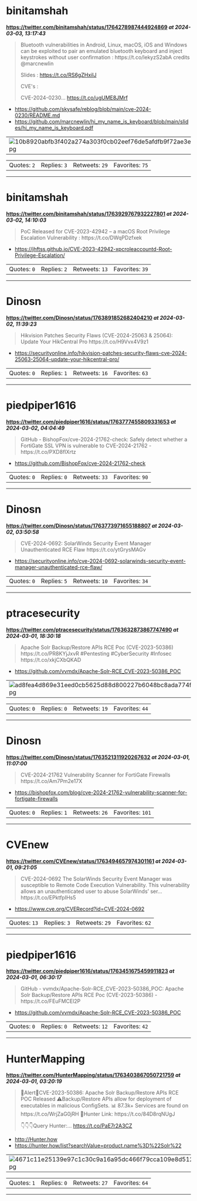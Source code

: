 # binitamshah
**https://twitter.com/binitamshah/status/1764278987444924869 _at 2024-03-03, 13:17:43_**
<blockquote>
Bluetooth vulnerabilities in Android, Linux, macOS, iOS and Windows can be exploited to pair an emulated bluetooth keyboard and inject keystrokes without user confirmation : https://t.co/lekyzS2abA  credits @marcnewlin 

Slides : https://t.co/RS6gZHxiIJ 

CVE's : 

CVE-2024-0230… https://t.co/ugUME8JMrf
</blockquote>

* https://github.com/skysafe/reblog/blob/main/cve-2024-0230/README.md
* https://github.com/marcnewlin/hi_my_name_is_keyboard/blob/main/slides/hi_my_name_is_keyboard.pdf

<table><tr>
<td><img src="pictures/10b8920abfb3f402a274a303f0cb02eef76de5afdfb9f72ae3ed5028c0dbf738.jpg" alt="10b8920abfb3f402a274a303f0cb02eef76de5afdfb9f72ae3ed5028c0dbf738.jpg"></td>
</table></tr>
<table><tr>
<td>Quotes: <code>2</code></td>
<td>Replies: <code>3</code></td>
<td>Retweets: <code>29</code></td>
<td>Favorites: <code>75</code></td>
</tr></table>

---

# binitamshah
**https://twitter.com/binitamshah/status/1763929767932227801 _at 2024-03-02, 14:10:03_**
<blockquote>
PoC Released for CVE-2023-42942 – a macOS Root Privilege Escalation Vulnerability : https://t.co/DWqPDzfxek
</blockquote>

* https://jhftss.github.io/CVE-2023-42942-xpcroleaccountd-Root-Privilege-Escalation/

<table><tr>
<td>Quotes: <code>0</code></td>
<td>Replies: <code>2</code></td>
<td>Retweets: <code>13</code></td>
<td>Favorites: <code>39</code></td>
</tr></table>

---

# Dinosn
**https://twitter.com/Dinosn/status/1763891852682404210 _at 2024-03-02, 11:39:23_**
<blockquote>
Hikvision Patches Security Flaws (CVE-2024-25063 &amp; 25064): Update Your HikCentral Pro https://t.co/H9Vvx4V9z1
</blockquote>

* https://securityonline.info/hikvision-patches-security-flaws-cve-2024-25063-25064-update-your-hikcentral-pro/

<table><tr>
<td>Quotes: <code>0</code></td>
<td>Replies: <code>1</code></td>
<td>Retweets: <code>16</code></td>
<td>Favorites: <code>63</code></td>
</tr></table>

---

# piedpiper1616
**https://twitter.com/piedpiper1616/status/1763777455809331653 _at 2024-03-02, 04:04:49_**
<blockquote>
GitHub - BishopFox/cve-2024-21762-check: Safely detect whether a FortiGate SSL VPN is vulnerable to CVE-2024-21762 - https://t.co/PXD8flXrtz
</blockquote>

* https://github.com/BishopFox/cve-2024-21762-check

<table><tr>
<td>Quotes: <code>0</code></td>
<td>Replies: <code>0</code></td>
<td>Retweets: <code>33</code></td>
<td>Favorites: <code>90</code></td>
</tr></table>

---

# Dinosn
**https://twitter.com/Dinosn/status/1763773971655188807 _at 2024-03-02, 03:50:58_**
<blockquote>
CVE-2024-0692: SolarWinds Security Event Manager Unauthenticated RCE Flaw https://t.co/ytGrysMAGv
</blockquote>

* https://securityonline.info/cve-2024-0692-solarwinds-security-event-manager-unauthenticated-rce-flaw/

<table><tr>
<td>Quotes: <code>0</code></td>
<td>Replies: <code>5</code></td>
<td>Retweets: <code>10</code></td>
<td>Favorites: <code>34</code></td>
</tr></table>

---

# ptracesecurity
**https://twitter.com/ptracesecurity/status/1763632873867747490 _at 2024-03-01, 18:30:18_**
<blockquote>
Apache Solr Backup/Restore APIs RCE Poc (CVE-2023-50386) https://t.co/PR8KYjJxvR  #Pentesting #CyberSecurity #Infosec https://t.co/xkjCXbQKAD
</blockquote>

* https://github.com/vvmdx/Apache-Solr-RCE_CVE-2023-50386_POC

<table><tr>
<td><img src="pictures/ad8fea4d869e31eed0cb5625d88d800227b6048bc8ada774f89e683b959693aa.jpg" alt="ad8fea4d869e31eed0cb5625d88d800227b6048bc8ada774f89e683b959693aa.jpg"></td>
</table></tr>
<table><tr>
<td>Quotes: <code>0</code></td>
<td>Replies: <code>0</code></td>
<td>Retweets: <code>19</code></td>
<td>Favorites: <code>44</code></td>
</tr></table>

---

# Dinosn
**https://twitter.com/Dinosn/status/1763521311920267632 _at 2024-03-01, 11:07:00_**
<blockquote>
CVE-2024-21762 Vulnerability Scanner for FortiGate Firewalls https://t.co/Am7Pm2e17X
</blockquote>

* https://bishopfox.com/blog/cve-2024-21762-vulnerability-scanner-for-fortigate-firewalls

<table><tr>
<td>Quotes: <code>0</code></td>
<td>Replies: <code>1</code></td>
<td>Retweets: <code>26</code></td>
<td>Favorites: <code>101</code></td>
</tr></table>

---

# CVEnew
**https://twitter.com/CVEnew/status/1763494657974301161 _at 2024-03-01, 09:21:05_**
<blockquote>
CVE-2024-0692 The SolarWinds Security Event Manager was susceptible to Remote Code Execution Vulnerability. This vulnerability allows an unauthenticated user to abuse SolarWinds’ ser… https://t.co/EPktfpIHs5
</blockquote>

* https://www.cve.org/CVERecord?id=CVE-2024-0692

<table><tr>
<td>Quotes: <code>13</code></td>
<td>Replies: <code>3</code></td>
<td>Retweets: <code>29</code></td>
<td>Favorites: <code>62</code></td>
</tr></table>

---

# piedpiper1616
**https://twitter.com/piedpiper1616/status/1763451675459911823 _at 2024-03-01, 06:30:17_**
<blockquote>
GitHub - vvmdx/Apache-Solr-RCE_CVE-2023-50386_POC: Apache Solr Backup/Restore APIs RCE Poc (CVE-2023-50386) - https://t.co/FEuFMCEl2P
</blockquote>

* https://github.com/vvmdx/Apache-Solr-RCE_CVE-2023-50386_POC

<table><tr>
<td>Quotes: <code>0</code></td>
<td>Replies: <code>0</code></td>
<td>Retweets: <code>12</code></td>
<td>Favorites: <code>42</code></td>
</tr></table>

---

# HunterMapping
**https://twitter.com/HunterMapping/status/1763403867050721759 _at 2024-03-01, 03:20:19_**
<blockquote>
🚨Alert🚨CVE-2023-50386: Apache Solr Backup/Restore APIs RCE POC Released
⚠Backup/Restore APIs allow for deployment of executables in malicious ConfigSets.
📊 87.3k+ Services are found on https://t.co/WrjZaG0jRH
🔗Hunter Link: https://t.co/84D8rqNUgJ

👇👇👇Query
Hunter:… https://t.co/PaE7r2A3CZ
</blockquote>

* http://Hunter.how
* https://hunter.how/list?searchValue=product.name%3D%22Solr%22

<table><tr>
<td><img src="pictures/4671c11e25139e97c1c30c9a16a95dc466f79cca109e8d512d212870862d4a3d.jpg" alt="4671c11e25139e97c1c30c9a16a95dc466f79cca109e8d512d212870862d4a3d.jpg"></td>
</table></tr>
<table><tr>
<td>Quotes: <code>1</code></td>
<td>Replies: <code>0</code></td>
<td>Retweets: <code>27</code></td>
<td>Favorites: <code>64</code></td>
</tr></table>

---

